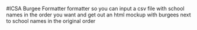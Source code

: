 #ICSA Burgee Formatter
formatter so you can input a csv file with school names in the order you want and get out an html mockup with burgees next to school names in the original order

